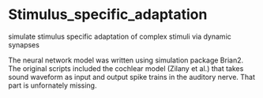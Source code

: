 # Stimulus_specific_adaptation
simulate stimulus specific adaptation of complex stimuli via dynamic synapses

The neural network model was written using simulation package Brian2. 
The original scripts included the cochlear model (Zilany et al.) that takes sound waveform as input and output spike trains in the auditory nerve. That part is unfornately missing. 
